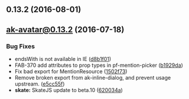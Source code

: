 <a name="0.13.2"></a>
## 0.13.2 (2016-08-01)



<a name="ak-avatar@0.13.2"></a>
## ak-avatar@0.13.2 (2016-07-18)


### Bug Fixes

* endsWith is not available in IE ([d8b1f01](https://bitbucket.org/atlassian/atlaskit/commits/d8b1f01))
* FAB-370 add attributes to prop types in pf-mention-picker ([b1929da](https://bitbucket.org/atlassian/atlaskit/commits/b1929da))
* Fix bad export for MentionResource ([1502f73](https://bitbucket.org/atlassian/atlaskit/commits/1502f73))
* Remove broken export from ak-inline-dialog, and prevent usage upstream. ([e5cc55f](https://bitbucket.org/atlassian/atlaskit/commits/e5cc55f))
* **skate:** SkateJS update to beta.10 ([620034a](https://bitbucket.org/atlassian/atlaskit/commits/620034a))



